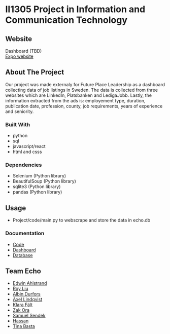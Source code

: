 # II1305 Project in Information and Communication Technology

## Website
Dashboard (TBD)  
[Expo website](https://teamechokth.wixsite.com/team-echo---expo-sit)

## About The Project
Our project was made externaly for Future Place Leadership as a dashboard collecting data of job listings in Sweden. The data is collected from three websites which are LinkedIn, Platsbanken and LedigaJobb. Lastly, the information extracted from the ads is: employement type, duration, publication date, profession, county, job requirements, years of experience and seniority.

### Built With
- python
- sql
- javascript/react
- html and csss

### Dependencies
 - Selenium (Python library)
 - BeautifulSoup (Python library)
 - sqlite3 (Python library)
 - pandas (Python library)

## Usage
- Project/code/main.py to webscrape and store the data in echo.db 

### Documentation
- [Code](https://github.com/DiaHassan/II1305-Team-Echo/blob/main/Project/code/README.md)
- [Dashboard](https://github.com/DiaHassan/II1305-Team-Echo/blob/main/Project/db/README.md)
- [Database](https://github.com/DiaHassan/II1305-Team-Echo/blob/main/Project/dashboard/README.md)

## Team Echo
 - [Edwin Ahlstrand](https://github.com/EdwinAhl)
 - [Roy Liu](https://github.com/ruisnake)
 - [Albin Durfors](https://github.com/DrakenDurfors)
 - [Axel Lindqvist](https://github.com/ProgrammingCookies)
 - [Klara Fält](https://github.com/kflt)
 - [Zak Ora](https://github.com/ZakOra1)
 - [Samuel Sendek](https://github.com/CooperUSA)
 - [Hassan](https://github.com/DiaHassan)
 - [Tina Basta]()
<!--[Ditt namn här](länk till din Github-profil)-->
